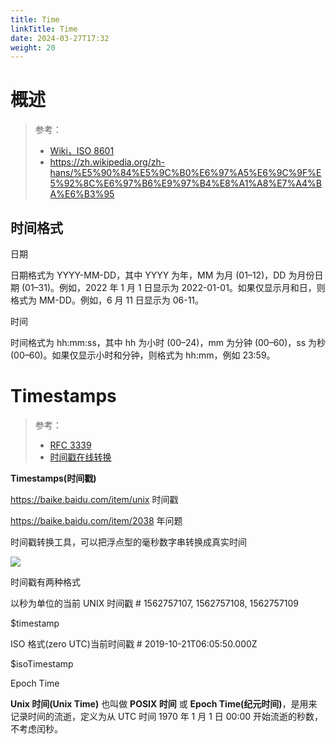 ```yaml
---
title: Time
linkTitle: Time
date: 2024-03-27T17:32
weight: 20
---
```


# 概述

> 参考：
> 
> - [Wiki，ISO 8601](https://en.wikipedia.org/wiki/ISO_8601)
> - https://zh.wikipedia.org/zh-hans/%E5%90%84%E5%9C%B0%E6%97%A5%E6%9C%9F%E5%92%8C%E6%97%B6%E9%97%B4%E8%A1%A8%E7%A4%BA%E6%B3%95

## 时间格式

日期

日期格式为 YYYY-MM-DD，其中 YYYY 为年，MM 为月 (01–12)，DD 为月份日期 (01–31)。例如，2022 年 1 月 1 日显示为 2022-01-01。如果仅显示月和日，则格式为 MM-DD。例如，6 月 11 日显示为 06-11。

时间

时间格式为 hh:mm:ss，其中 hh 为小时 (00–24)，mm 为分钟 (00–60)，ss 为秒 (00–60)。如果仅显示小时和分钟，则格式为 hh:mm，例如 23:59。

# Timestamps

> 参考：
> 
> - [RFC 3339](https://tools.ietf.org/html/rfc3339)
> - [时间戳在线转换](https://www.bejson.com/convert/unix/)

**Timestamps(时间戳)**

<https://baike.baidu.com/item/unix> 时间戳

<https://baike.baidu.com/item/2038> 年问题

时间戳转换工具，可以把浮点型的毫秒数字串转换成真实时间

![](https://notes-learning.oss-cn-beijing.aliyuncs.com/vym7ql/1616165162261-f89b406f-0967-44d2-b496-baa6ebe57434.png)

时间戳有两种格式

以秒为单位的当前 UNIX 时间戳 # 1562757107, 1562757108, 1562757109

$timestamp

ISO 格式(zero UTC)当前时间戳 # 2019-10-21T06:05:50.000Z

$isoTimestamp

Epoch Time

**Unix 时间(Unix Time)** 也叫做 **POSIX 时间** 或 **Epoch Time(纪元时间)**，是用来记录时间的流逝，定义为从 UTC 时间 1970 年 1 月 1 日 00:00 开始流逝的秒数，不考虑闰秒。
